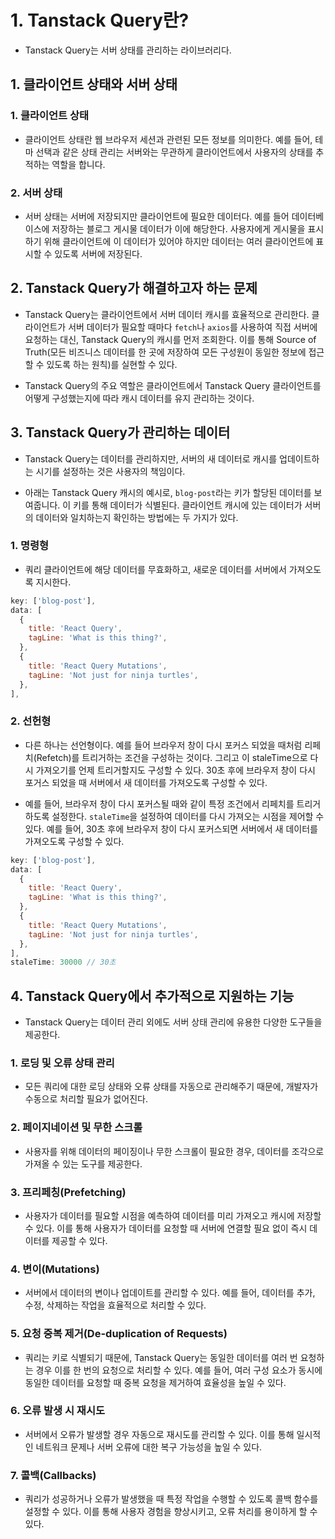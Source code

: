 # 1. Tanstack Query란?

- Tanstack Query는 서버 상태를 관리하는 라이브러리다.

## 1. 클라이언트 상태와 서버 상태

### 1. 클라이언트 상태

- 클라이언트 상태란 웹 브라우저 세션과 관련된 모든 정보를 의미한다. 예를 들어, 테마 선택과 같은 상태 관리는 서버와는 무관하게 클라이언트에서 사용자의 상태를 추적하는 역할을 합니다.

### 2. 서버 상태

- 서버 상태는 서버에 저장되지만 클라이언트에 필요한 데이터다. 예를 들어 데이터베이스에 저장하는 블로그 게시물 데이터가 이에 해당한다. 사용자에게 게시물을 표시하기 위해 클라이언트에 이 데이터가 있어야 하지만 데이터는 여러 클라이언트에 표시할 수 있도록 서버에 저장된다.

## 2. Tanstack Query가 해결하고자 하는 문제

- Tanstack Query는 클라이언트에서 서버 데이터 캐시를 효율적으로 관리한다. 클라이언트가 서버 데이터가 필요할 때마다 `fetch`나 `axios`를 사용하여 직접 서버에 요청하는 대신, Tanstack Query의 캐시를 먼저 조회한다. 이를 통해 Source of Truth(모든 비즈니스 데이터를 한 곳에 저장하여 모든 구성원이 동일한 정보에 접근할 수 있도록 하는 원칙)를 실현할 수 있다.

- Tanstack Query의 주요 역할은 클라이언트에서 Tanstack Query 클라이언트를 어떻게 구성했는지에 따라 캐시 데이터를 유지 관리하는 것이다.

## 3. Tanstack Query가 관리하는 데이터

- Tanstack Query는 데이터를 관리하지만, 서버의 새 데이터로 캐시를 업데이트하는 시기를 설정하는 것은 사용자의 책임이다.

- 아래는 Tanstack Query 캐시의 예시로, `blog-post`라는 키가 할당된 데이터를 보여줍니다. 이 키를 통해 데이터가 식별된다. 클라이언트 캐시에 있는 데이터가 서버의 데이터와 일치하는지 확인하는 방법에는 두 가지가 있다.

### 1. 명령형

- 쿼리 클라이언트에 해당 데이터를 무효화하고, 새로운 데이터를 서버에서 가져오도록 지시한다.

```javascript
key: ['blog-post'],
data: [
  {
    title: 'React Query',
    tagLine: 'What is this thing?',
  },
  {
    title: 'React Query Mutations',
    tagLine: 'Not just for ninja turtles',
  },
],
```

### 2. 선헌형

- 다른 하나는 선언형이다. 예를 들어 브라우저 창이 다시 포커스 되었을 때처럼 리페치(Refetch)를 트리거하는 조건을 구성하는 것이다. 그리고 이 staleTime으로 다시 가져오기를 언제 트리거할지도 구성할 수 있다. 30초 후에 브라우저 창이 다시 포거스 되었을 때 서버에서 새 데이터를 가져오도록 구성할 수 있다.

- 예를 들어, 브라우저 창이 다시 포커스될 때와 같이 특정 조건에서 리페치를 트리거하도록 설정한다. `staleTime`을 설정하여 데이터를 다시 가져오는 시점을 제어할 수 있다. 예를 들어, 30초 후에 브라우저 창이 다시 포커스되면 서버에서 새 데이터를 가져오도록 구성할 수 있다.

```javascript
key: ['blog-post'],
data: [
  {
    title: 'React Query',
    tagLine: 'What is this thing?',
  },
  {
    title: 'React Query Mutations',
    tagLine: 'Not just for ninja turtles',
  },
],
staleTime: 30000 // 30초
```

## 4. Tanstack Query에서 추가적으로 지원하는 기능

- Tanstack Query는 데이터 관리 외에도 서버 상태 관리에 유용한 다양한 도구들을 제공한다.

### 1. 로딩 및 오류 상태 관리

- 모든 쿼리에 대한 로딩 상태와 오류 상태를 자동으로 관리해주기 때문에, 개발자가 수동으로 처리할 필요가 없어진다.

### 2. 페이지네이션 및 무한 스크롤

- 사용자를 위해 데이터의 페이징이나 무한 스크롤이 필요한 경우, 데이터를 조각으로 가져올 수 있는 도구를 제공한다.

### 3. 프리페칭(Prefetching)

- 사용자가 데이터를 필요할 시점을 예측하여 데이터를 미리 가져오고 캐시에 저장할 수 있다. 이를 통해 사용자가 데이터를 요청할 때 서버에 연결할 필요 없이 즉시 데이터를 제공할 수 있다.

### 4. 변이(Mutations)

- 서버에서 데이터의 변이나 업데이트를 관리할 수 있다. 예를 들어, 데이터를 추가, 수정, 삭제하는 작업을 효율적으로 처리할 수 있다.

### 5. 요청 중복 제거(De-duplication of Requests)

- 쿼리는 키로 식별되기 때문에, Tanstack Query는 동일한 데이터를 여러 번 요청하는 경우 이를 한 번의 요청으로 처리할 수 있다. 예를 들어, 여러 구성 요소가 동시에 동일한 데이터를 요청할 때 중복 요청을 제거하여 효율성을 높일 수 있다.

### 6. 오류 발생 시 재시도

- 서버에서 오류가 발생할 경우 자동으로 재시도를 관리할 수 있다. 이를 통해 일시적인 네트워크 문제나 서버 오류에 대한 복구 가능성을 높일 수 있다.

### 7. 콜백(Callbacks)

- 쿼리가 성공하거나 오류가 발생했을 때 특정 작업을 수행할 수 있도록 콜백 함수를 설정할 수 있다. 이를 통해 사용자 경험을 향상시키고, 오류 처리를 용이하게 할 수 있다.

